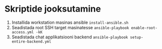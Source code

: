 # Skriptide jooksutamine

1. Installida workstation masinas ansible `install-ansible.sh`
2. Seadistada root SSH target masinatesse `ansible-playbook enable-root-access.yml -kK`
3. Seadistada chat applikatsiooni backend `ansible-playbook setup-entire-backend.yml`
